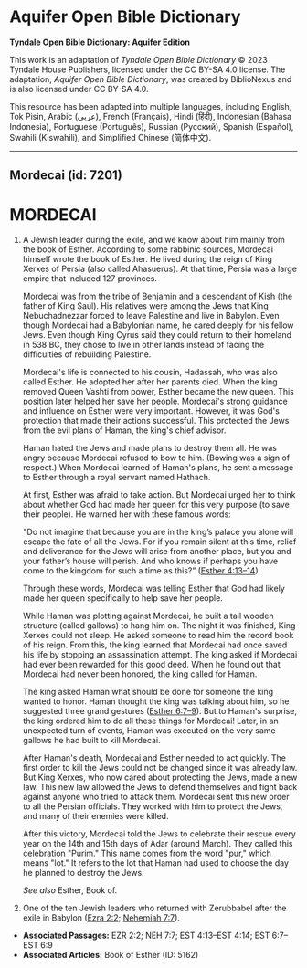 # Aquifer Open Bible Dictionary

**Tyndale Open Bible Dictionary: Aquifer Edition**

This work is an adaptation of *Tyndale Open Bible Dictionary* © 2023 Tyndale House Publishers, licensed under the CC BY\-SA 4\.0 license. The adaptation, *Aquifer Open Bible Dictionary*, was created by BiblioNexus and is also licensed under CC BY\-SA 4\.0\.

This resource has been adapted into multiple languages, including English, Tok Pisin, Arabic (عربي), French (Français), Hindi (हिंदी), Indonesian (Bahasa Indonesia), Portuguese (Português), Russian (Русский), Spanish (Español), Swahili (Kiswahili), and Simplified Chinese (简体中文).



--------------------------------

## Mordecai (id: 7201)

MORDECAI
========

1. A Jewish leader during the exile, and we know about him mainly from the book of Esther. According to some rabbinic sources, Mordecai himself wrote the book of Esther. He lived during the reign of King Xerxes of Persia (also called Ahasuerus). At that time, Persia was a large empire that included 127 provinces.

    Mordecai was from the tribe of Benjamin and a descendant of Kish (the father of King Saul). His relatives were among the Jews that King Nebuchadnezzar forced to leave Palestine and live in Babylon. Even though Mordecai had a Babylonian name, he cared deeply for his fellow Jews. Even though King Cyrus said they could return to their homeland in 538 BC, they chose to live in other lands instead of facing the difficulties of rebuilding Palestine.

    Mordecai's life is connected to his cousin, Hadassah, who was also called Esther. He adopted her after her parents died. When the king removed Queen Vashti from power, Esther became the new queen. This position later helped her save her people. Mordecai's strong guidance and influence on Esther were very important. However, it was God's protection that made their actions successful. This protected the Jews from the evil plans of Haman, the king's chief advisor.

    Haman hated the Jews and made plans to destroy them all. He was angry because Mordecai refused to bow to him. (Bowing was a sign of respect.) When Mordecai learned of Haman's plans, he sent a message to Esther through a royal servant named Hathach.

    At first, Esther was afraid to take action. But Mordecai urged her to think about whether God had made her queen for this very purpose (to save their people). He warned her with these famous words:

    "Do not imagine that because you are in the king’s palace you alone will escape the fate of all the Jews. For if you remain silent at this time, relief and deliverance for the Jews will arise from another place, but you and your father’s house will perish. And who knows if perhaps you have come to the kingdom for such a time as this?” ([Esther 4:13–14](https://ref.ly/Esth4:13-Esth4:14)).

    Through these words, Mordecai was telling Esther that God had likely made her queen specifically to help save her people.

    While Haman was plotting against Mordecai, he built a tall wooden structure (called gallows) to hang him on. The night it was finished, King Xerxes could not sleep. He asked someone to read him the record book of his reign. From this, the king learned that Mordecai had once saved his life by stopping an assassination attempt. The king asked if Mordecai had ever been rewarded for this good deed. When he found out that Mordecai had never been honored, the king called for Haman.

    The king asked Haman what should be done for someone the king wanted to honor. Haman thought the king was talking about him, so he suggested three grand gestures ([Esther 6:7–9](https://ref.ly/Esth6:7-Esth6:9)). But to Haman's surprise, the king ordered him to do all these things for Mordecai! Later, in an unexpected turn of events, Haman was executed on the very same gallows he had built to kill Mordecai.

    After Haman's death, Mordecai and Esther needed to act quickly. The first order to kill the Jews could not be changed since it was already law. But King Xerxes, who now cared about protecting the Jews, made a new law. This new law allowed the Jews to defend themselves and fight back against anyone who tried to attack them. Mordecai sent this new order to all the Persian officials. They worked with him to protect the Jews, and many of their enemies were killed.

    After this victory, Mordecai told the Jews to celebrate their rescue every year on the 14th and 15th days of Adar (around March). They called this celebration "Purim." This name comes from the word "pur," which means "lot." It refers to the lot that Haman had used to choose the day he planned to destroy the Jews.

    *See also* Esther, Book of.

2. One of the ten Jewish leaders who returned with Zerubbabel after the exile in Babylon ([Ezra 2:2](https://ref.ly/Ezra2:2); [Nehemiah 7:7](https://ref.ly/Neh7:7)).

* **Associated Passages:** EZR 2:2; NEH 7:7; EST 4:13–EST 4:14; EST 6:7–EST 6:9
* **Associated Articles:** Book of Esther (ID: 5162)

